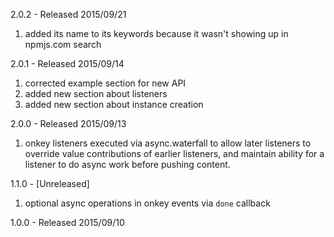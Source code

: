 
2.0.2 - Released 2015/09/21

1. added its name to its keywords because it wasn't showing up in npmjs.com search

2.0.1 - Released 2015/09/14

1. corrected example section for new API
2. added new section about listeners
3. added new section about instance creation

2.0.0 - Released 2015/09/13

1. onkey listeners executed via async.waterfall to allow later listeners to override value contributions of earlier listeners, and maintain ability for a listener to do async work before pushing content.

1.1.0 - [Unreleased]

1. optional async operations in onkey events via `done` callback

1.0.0 - Released 2015/09/10

